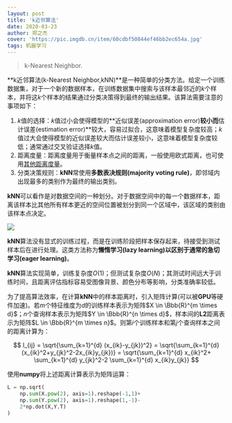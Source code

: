 ```yaml
---
layout: post
title: 'k近邻算法'
date: 2020-03-23
author: 郑之杰
cover: 'https://pic.imgdb.cn/item/60cdbf50844ef46bb2ec654a.jpg'
tags: 机器学习
---
```


> k-Nearest Neighbor.

**k近邻算法(k-Nearest Neighbor,kNN)**是一种简单的分类方法。给定一个训练数据集，对于一个新的数据样本，在训练数据集中搜索与该样本最邻近的$k$个样本，并将这$k$个样本的结果通过分类决策得到最终的输出结果。该算法需要注意的事项如下：
1. $k$值的选择：$k$值过小会使得模型的**近似误差(approximation error)**较小而**估计误差(estimation error)**较大，容易过拟合，这意味着模型复杂度较高；$k$值过大会使得模型的近似误差较大而估计误差较小，这意味着模型复杂度较低；通常通过交叉验证选择$k$值。
2. 距离度量：距离度量用于衡量样本点之间的距离，一般使用欧式距离，也可使用[其他距离度量](https://0809zheng.github.io/2021/02/08/distance.html)。
3. 分类决策规则：**kNN**常使用**多数表决规则(majority voting rule)**，即邻域内出现最多的类别作为最终的输出类别。

**kNN**可以看作是对数据空间的一种划分。对于数据空间中的每一个数据样本，距离该样本比其他所有样本更近的空间位置被划分到同一个区域中，该区域的类别由该样本点决定。

![](https://pic.imgdb.cn/item/60cdbf50844ef46bb2ec654a.jpg)


**kNN**算法没有显式的训练过程，而是在训练阶段把样本保存起来，待接受到测试样本后在进行处理。这类方法称为**懒惰学习(lazy learning)**以区别于通常的**急切学习(eager learning)**。

**kNN**算法实现简单，训练复杂度$O(1)$；但测试复杂度$O(N)$；其测试时间远大于训练时间，且距离评估指标容易受图像背景、颜色分布等影响，分类准确率较低。

为了提高算法效率，在计算**kNN**中的样本距离时，引入矩阵计算(可以被**GPU**等硬件加速)。若$m$个特征维度为$d$的训练样本表示为矩阵$X \in \Bbb{R}^{m \times d}$；$n$个查询样本表示为矩阵$Y \in \Bbb{R}^{n \times d}$，样本间的**L2**距离表示为矩阵$L \in \Bbb{R}^{m \times n}$。则第$i$个训练样本和第$j$个查询样本之间的距离计算为：

$$ l_{ij} = \sqrt{\sum_{k=1}^{d} (x_{ik}-y_{jk})^2} = \sqrt{\sum_{k=1}^{d} (x_{ik}^2+y_{jk}^2-2x_{ik}y_{jk})} = \sqrt{\sum_{k=1}^{d} x_{ik}^2+ \sum_{k=1}^{d} y_{jk}^2-2 \sum_{k=1}^{d} x_{ik}y_{jk}} $$

使用**numpy**将上述距离计算表示为矩阵运算：

```python
L = np.sqrt(
    np.sum(X.pow(2), axis=1).reshape(-1,1)+
    np.sum(Y.pow(2), axis=1).reshape(1,-1)-
    2*np.dot(X,Y.T)
)
```
